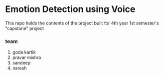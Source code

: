 # Emotion Detection using Voice
This repo holds the contents of the project built for 4th year 1st semester's "capstone" project
### team
1. goda kartik
2. pravar mishra
3. sandeep
4. naresh


